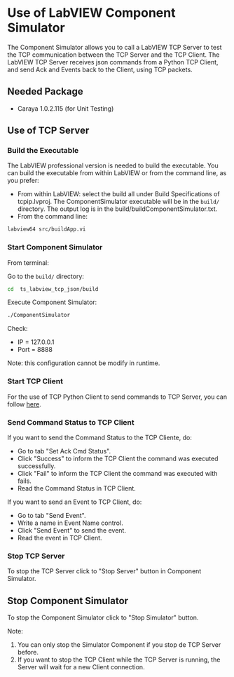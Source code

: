 # Use of LabVIEW Component Simulator

The Component Simulator allows you to call a LabVIEW TCP Server to test the TCP communication between the TCP Server and the TCP Client. 
The LabVIEW TCP Server receives json commands from a Python TCP Client, and send Ack and Events back to the Client, using TCP packets.

## Needed Package

- Caraya 1.0.2.115 (for Unit Testing)

## Use of TCP Server

### Build the Executable

The LabVIEW professional version is needed to build the executable. 
You can build the executable from within LabVIEW or from the command line, as you prefer:

- From within LabVIEW: select the build all under Build Specifications of tcpip.lvproj. The ComponentSimulator executable will be in the `build/` directory.
The output log is in the build/buildComponentSimulator.txt.
- From the command line:
```sh
labview64 src/buildApp.vi
```

### Start Component Simulator

From terminal:

Go to the `build/` directory:
```sh
cd  ts_labview_tcp_json/build
```
Execute Component Simulator:

```sh
./ComponentSimulator
```

Check:
- IP = 127.0.0.1
- Port = 8888

Note: this configuration cannot be modify in runtime.

### Start TCP Client

For the use of TCP Python Client to send commands to TCP Server, you can follow [here](python/README.md).

### Send Command Status to TCP Client

If you want to send the Command Status to the TCP Cliente, do:

- Go to tab "Set Ack Cmd Status".
- Click "Success" to inform the TCP Client the command was executed successfully.
- Click "Fail" to inform the TCP Client the command was executed with fails.
- Read the Command Status in TCP Client.

If you want to send an Event to TCP Client, do:

- Go to tab "Send Event".
- Write a name in Event Name control.
- Click "Send Event" to send the event.
- Read the event in TCP Client.

### Stop TCP Server

To stop the TCP Server click to "Stop Server" button in Component Simulator.

## Stop Component Simulator

To stop the Component Simulator click to "Stop Simulator" button.

Note:

1. You can only stop the Simulator Component if you stop de TCP Server before.
2. If you want to stop the TCP Client while the TCP Server is running, the Server will wait for a new Client connection.